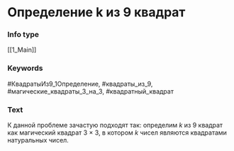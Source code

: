 # Определение k из 9 квадрат
### Info type
[[1_Main]]
### Keywords
#КвадратыИз9_1Определение, #квадраты_из_9, #магические_квадраты_3_на_3, #квадратный_квадрат
### Text
К данной проблеме зачастую подходят так: определим $k$ из 9 квадрат как магический квадрат 3 × 3, в котором $k$ чисел являются квадратами натуральных чисел.